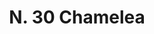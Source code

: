 ---
title: "N. 30 Chamelea"
permalink: "/edition/plant030/"
plant-name: "N. 30"
plant-number: "030"
plant-xml: "/assets/xml/plant030.xml"
plant-img1: "/assets/img/plant030_verso.jpg"
plant-img2: "/assets/img/plant030.jpg"
plant-title: "N. 30 Chamelea"
plant-wfo-link: "http://www.worldfloraonline.org/taxon/wfo-0000637792"
plant-kew-link: ""
plant-taxon-content: "Daphne oleaefolia Lk."
layout: single-xml
---